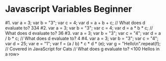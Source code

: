 # Javascript Variables Beginner

#1.
    var a = 3;
    var b = "3";
    var c =  4;
    var d = a + b + c;
    // What does d evaluate to? 334
#2.
    var a = 3;
    var b = "3";
    var c = 4;
    var d = a * b * c;
    // What does d evaluate to? 36
#3.
    var a = 3;
    var b = "3";
    var c = "4";
    var d = a / b * c;
    // What does d evaluate to? 4
#4.
    var a = 3;
    var b = "3";
    var c = "4";
    var d = 25;
    var e = "1";
    var f = (a / b) * c * d * (e);
    var g = "Hello\n".repeat(f); // Covered in JavaScript for Cats
    // What does g evaluate to? 
    <100 Hellos in a row>
